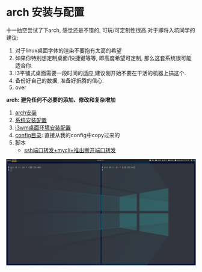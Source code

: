 # arch 安装与配置

十一抽空尝试了下arch, 感觉还是不错的, 可玩/可定制性很高.对于即将入坑同学的建议:
1. 对于linux桌面字体的渲染不要抱有太高的希望
2. 如果你特别想定制桌面/快捷键等等, 即高度希望可定制, 那么这套系统很可能适合你.
3. i3平铺式桌面需要一段时间的适应,建议刚开始不要在干活的机器上搞这个.
4. 备份好自己的数据, 准备好折腾的信心.
5. over

**arch: 避免任何不必要的添加、修改和复杂增加**

1. [arch安装](./arch_install.md)
2. [系统安装配置](./arch_config.md)
3. [i3wm桌面环境安装配置](./arch_wm_config.md)
4. [config目录](./config/): 直接从我的config中copy过来的
5. 脚本
    - [ssh端口转发+mycli+推出断开端口转发](/script/ssh_mysql.sh)

![示例](i3-demo.png)
